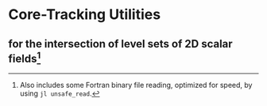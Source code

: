 # Core-Tracking Utilities
## for the intersection of level sets of 2D scalar fields[^1]

[^1]: Also includes some Fortran binary file reading, optimized for speed, by using ```jl unsafe_read```.
